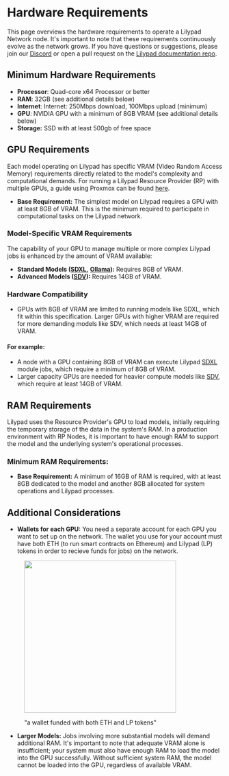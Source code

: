 # Hardware Requirements

This page overviews the hardware requirements to operate a Lilypad Network node. It's important to note that these requirements continuously evolve as the network grows. If you have questions or suggestions, please join our [Discord](https://lilypad.team/discord) or open a pull request on the [Lilypad documentation repo](https://github.com/Lilypad-Tech/lilypad-docs).

## Minimum Hardware Requirements

* **Processor**: Quad-core x64 Processor or better
* **RAM**: 32GB (see additional details below)
* **Internet**: Internet: 250Mbps download, 100Mbps upload (minimum)
* **GPU**: NVIDIA GPU with a minimum of 8GB VRAM (see additional details below)
* **Storage:** SSD with at least 500gb of free space

## GPU Requirements

Each model operating on Lilypad has specific VRAM (Video Random Access Memory) requirements directly related to the model's complexity and computational demands. For running a Lilypad Resource Provider (RP) with multiple GPUs, a guide using Proxmox can be found [here](https://github.com/Lilypad-Tech/lilypad-tools/blob/main/proxmox/multi-gpu-proxmox.md).

* **Base Requirement:** The simplest model on Lilypad requires a GPU with at least 8GB of VRAM. This is the minimum required to participate in computational tasks on the Lilypad network.

### Model-Specific VRAM Requirements

The capability of your GPU to manage multiple or more complex Lilypad jobs is enhanced by the amount of VRAM available:

* **Standard Models (**[**SDXL**](https://github.com/Lilypad-Tech/lilypad-module-sdxl-pipeline)**,** [**Ollama**](https://github.com/Lilypad-Tech/lilypad-module-ollama-pipeline)**):** Requires 8GB of VRAM.
* **Advanced Models (**[**SDV**](https://github.com/Lilypad-Tech/lilypad-module-sdv-pipeline)**):** Requires 14GB of VRAM.

### Hardware Compatibility

* GPUs with 8GB of VRAM are limited to running models like SDXL, which fit within this specification. Larger GPUs with higher VRAM are required for more demanding models like SDV, which needs at least 14GB of VRAM.

#### For example:

* A node with a GPU containing 8GB of VRAM can execute Lilypad [SDXL](https://github.com/Lilypad-Tech/lilypad-module-sdxl-pipeline) module jobs, which require a minimum of 8GB of VRAM.
* Larger capacity GPUs are needed for heavier compute models like [SDV](https://github.com/Lilypad-Tech/lilypad-module-sdv-pipeline), which require at least 14GB of VRAM.

## RAM Requirements

Lilypad uses the Resource Provider's GPU to load models, initially requiring the temporary storage of the data in the system's RAM. In a production environment with RP Nodes, it is important to have enough RAM to support the model and the underlying system's operational processes.

### Minimum RAM Requirements:

* **Base Requirement:** A minimum of 16GB of RAM is required, with at least 8GB dedicated to the model and another 8GB allocated for system operations and Lilypad processes.

## Additional Considerations

* **Wallets for each GPU:** You need a separate account for each GPU you want to set up on the network. The wallet you use for your account must have both ETH (to run smart contracts on Ethereum) and Lilypad (LP) tokens in order to recieve funds for jobs) on the network.

<figure><img src="../../.gitbook/assets/eth-lp-wallet.png.png" alt="" width="355"><figcaption><p>"a wallet funded with both ETH and LP tokens"</p></figcaption></figure>

* **Larger Models:** Jobs involving more substantial models will demand additional RAM. It's important to note that adequate VRAM alone is insufficient; your system must also have enough RAM to load the model into the GPU successfully. Without sufficient system RAM, the model cannot be loaded into the GPU, regardless of available VRAM.
